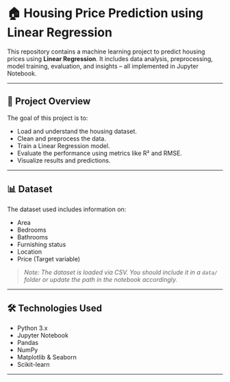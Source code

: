 # 🏠 Housing Price Prediction using Linear Regression

This repository contains a machine learning project to predict housing prices using **Linear Regression**. It includes data analysis, preprocessing, model training, evaluation, and insights – all implemented in Jupyter Notebook.

---

## 📘 Project Overview

The goal of this project is to:
- Load and understand the housing dataset.
- Clean and preprocess the data.
- Train a Linear Regression model.
- Evaluate the performance using metrics like R² and RMSE.
- Visualize results and predictions.

---

## 📊 Dataset

The dataset used includes information on:
- Area
- Bedrooms
- Bathrooms
- Furnishing status
- Location
- Price (Target variable)

> *Note: The dataset is loaded via CSV. You should include it in a `data/` folder or update the path in the notebook accordingly.*

---

## 🛠️ Technologies Used

- Python 3.x
- Jupyter Notebook
- Pandas
- NumPy
- Matplotlib & Seaborn
- Scikit-learn

---


